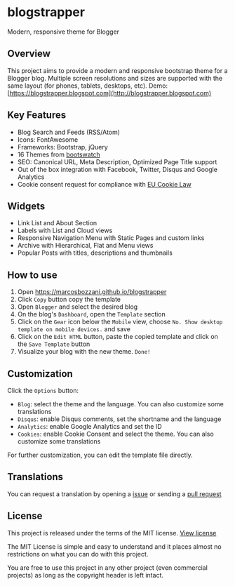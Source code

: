 # blogstrapper
Modern, responsive theme for Blogger

## Overview
This project aims to provide a modern and responsive bootstrap theme for a Blogger blog. Multiple screen resolutions and sizes are supported with the same layout (for phones, tablets, desktops, etc). Demo:  [https://blogstrapper.blogspot.com](http://blogstrapper.blogspot.com)

## Key Features
- Blog Search and Feeds (RSS/Atom)
- Icons: FontAwesome
- Frameworks: Bootstrap, jQuery
- 16 Themes from [bootswatch](https://bootswatch.com/3/)
- SEO: Canonical URL, Meta Description, Optimized Page Title support
- Out of the box integration with Facebook, Twitter, Disqus and Google Analytics
- Cookie consent request for compliance with [EU Cookie Law](http://www.cookielaw.org/the-cookie-law/)

## Widgets
- Link List and About Section
- Labels with List and Cloud views
- Responsive Navigation Menu with Static Pages and custom links
- Archive with Hierarchical, Flat and Menu views
- Popular Posts with titles, descriptions and thumbnails

## How to use
1. Open https://marcosbozzani.github.io/blogstrapper
2. Click `Copy`  button copy the template
3. Open `Blogger` and select the desired blog
4. On the blog's `Dashboard`, open the `Template` section
5. Click on the `Gear` icon below the `Mobile` view, choose `No. Show desktop template on mobile devices.` and save
6. Click on the `Edit HTML` button, paste the copied template and click on the `Save Template` button
7. Visualize your blog with the new theme. `Done!`

## Customization

Click the `Options` button:

- `Blog`: select the theme and the language. You can also customize some translations
- `Disqus`: enable Disqus comments, set the shortname and the language
- `Analytics`: enable Google Analytics and set the ID
- `Cookies`: enable Cookie Consent and select the theme. You can also customize some translations

For further customization, you can edit the template file directly.

## Translations
You can request a translation by opening a [issue](https://github.com/marcosbozzani/blogstrapper/issues) or sending a [pull request](https://github.com/marcosbozzani/blogstrapper/pulls)

## License
This project is released under the terms of the MIT license. [View license](https://github.com/marcosbozzani/blogstrapper/blob/master/LICENSE)

The MIT License is simple and easy to understand and it places almost no restrictions on what you can do with this project.

You are free to use this project in any other project (even commercial projects) as long as the copyright header is left intact.